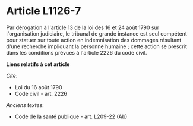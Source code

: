 # Article L1126-7

Par dérogation à l'article 13 de la loi des 16 et 24 août 1790 sur l'organisation judiciaire, le tribunal de grande instance
est seul compétent pour statuer sur toute action en indemnisation des dommages résultant d'une recherche impliquant la
personne humaine ; cette action se prescrit dans les conditions prévues à l'article 2226 du code civil.

**Liens relatifs à cet article**

_Cite_:

  - Loi du 16 août 1790
  - Code civil - art. 2226

_Anciens textes_:

  - Code de la santé publique - art. L209-22 (Ab)
